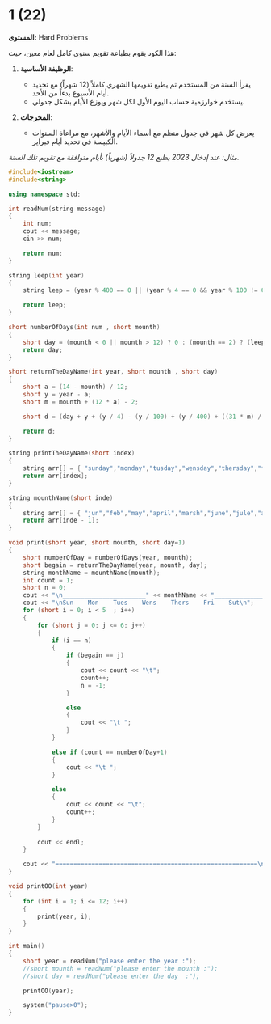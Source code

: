 # 1 (22)

**المستوى:** Hard Problems

هذا الكود يقوم بطباعة تقويم سنوي كامل لعام معين، حيث:

1. **الوظيفة الأساسية**:  
   - يقرأ السنة من المستخدم ثم يطبع تقويمها الشهري كاملاً (12 شهراً) مع تحديد أيام الأسبوع بدءاً من الأحد.
   - يستخدم خوارزمية حساب اليوم الأول لكل شهر ويوزع الأيام بشكل جدولي.

2. **المخرجات**:  
   - يعرض كل شهر في جدول منظم مع أسماء الأيام والأشهر، مع مراعاة السنوات الكبيسة في تحديد أيام فبراير.  

*مثال: عند إدخال 2023 يطبع 12 جدولاً (شهرياً) بأيام متوافقة مع تقويم تلك السنة.*

```cpp
#include<iostream>
#include<string>

using namespace std;

int readNum(string message)
{
	int num;
	cout << message;
	cin >> num;

	return num;
}

string leep(int year)
{
	string leep = (year % 400 == 0 || (year % 4 == 0 && year % 100 != 0)) ? "leep" : "not leep";

	return leep;
}

short numberOfDays(int num , short mounth)
{
	short day = (mounth < 0 || mounth > 12) ? 0 : (mounth == 2) ? (leep(num) == "leep") ? 29 : 28 : (mounth == 4 || mounth == 6 || mounth == 9 || mounth == 11) ? 30 : 31;
	return day;
}

short returnTheDayName(int year, short mounth , short day)
{
	short a = (14 - mounth) / 12;
	short y = year - a;
	short m = mounth + (12 * a) - 2;

	short d = (day + y + (y / 4) - (y / 100) + (y / 400) + ((31 * m) / 12)) % 7;

	return d;
}

string printTheDayName(short index)
{
	string arr[] = { "sunday","monday","tusday","wensday","thersday","friday","suterday" };
	return arr[index];
}

string mounthName(short inde)
{
	string arr[] = { "jun","feb","may","april","marsh","june","jule","agust","sep","acto","seb","desm" };
	return arr[inde - 1];
}

void print(short year, short mounth, short day=1)
{
	short numberOfDay = numberOfDays(year, mounth);
	short begain = returnTheDayName(year, mounth, day);
	string monthName = mounthName(mounth);
	int count = 1;
	short n = 0;
	cout << "\n_______________________" << monthName << "_________________________\n";
	cout << "\nSun    Mon    Tues    Wens    Thers    Fri    Sut\n";
	for (short i = 0; i < 5  ; i++)
	{
		for (short j = 0; j <= 6; j++)
		{
			if (i == n)
			{
				if (begain == j)
				{
					cout << count << "\t";
					count++;
					n = -1;
				}

				else
				{
					cout << "\t ";
				}
			}

			else if (count == numberOfDay+1)
			{
				cout << "\t ";
			}

			else
			{
				cout << count << "\t";
				count++;
			}
		}
	
		cout << endl;
	}

	cout << "========================================================\n";
}

void printOO(int year)
{
	for (int i = 1; i <= 12; i++)
	{
		print(year, i);
	}
}

int main()
{
	short year = readNum("please enter the year :");
	//short mounth = readNum("please enter the mounth :");
	//short day = readNum("please enter the day  :");

	printOO(year);

	system("pause>0");
}
```